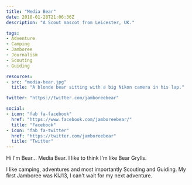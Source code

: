 ```yaml
---
title: "Media Bear"
date: 2018-01-28T21:06:36Z
description: "A Scout mascot from Leicester, UK."

tags:
- Adventure
- Camping
- Jamboree
- Journalism
- Scouting
- Guiding

resources:
- src: "media-bear.jpg"
  title: "A blonde bear sitting with a big Nikon camera in his lap."

twitter: "https://twitter.com/jamboreebear"

social:
- icon: "fab fa-facebook"
  href: "https://www.facebook.com/jamboreebear/"
  title: "Facebook"
- icon: "fab fa-twitter"
  href: "https://twitter.com/jamboreebear"
  title: "Twitter"
---
```

Hi I'm Bear... Media Bear.  I like to think I'm like Bear Grylls.

I like camping, adventures and most importantly Scouting and Guiding. My first Jamboree was KIJ13, I can't wait for my next adventure.